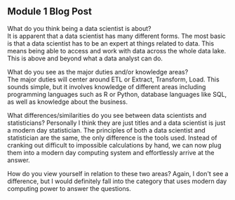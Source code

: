 ## Module 1 Blog Post

What do you think being a data scientist is about?  
It is apparent that a data scientist has many different forms. The most basic is that a data scientist has to be an expert at things related to data. This means being able to access and work with data across the whole data lake. This is above and beyond what a data analyst can do. 

What do you see as the major duties and/or knowledge areas?  
The major duties will center around ETL or Extract, Transform, Load. This sounds simple, but it involves knowledge of different areas including programming languages such as R or Python, database languages like SQL, as well as knowledge about the business.

What differences/similarities do you see between data scientists and statisticians? 
Personally I think they are just titles and a data scientist is just a modern day statistician. The principles of both a data scientist and statistician are the same, the only difference is the tools used. Instead of cranking out difficult to impossible calculations by hand, we can now plug them into a modern day computing system and effortlessly arrive at the answer. 

How do you view yourself in relation to these two areas?
Again, I don't see a difference, but I would definitely fall into the category that uses modern day computing power to answer the questions.
